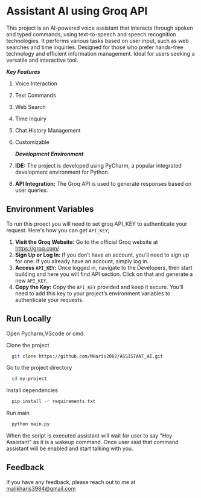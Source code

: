 
# Assistant AI using Groq API

This project is an AI-powered voice assistant that interacts through spoken and typed commands, using text-to-speech and speech recognition technologies. It performs various tasks based on user input, such as web searches and time inquiries. Designed for those who prefer hands-free technology and efficient information management. Ideal for users seeking a versatile and interactive tool.

***Key Features***
1. Voice Interaction
2. Text Commands
3. Web Search
4. Time Inquiry
5. Chat History Management
6. Customizable

    ***Development Environment***
1. **IDE:** The project is developed using PyCharm, a popular integrated development environment for Python.
2. **API Integration:** The Groq API is used to generate responses based on user queries.


## Environment Variables

To run this proect you will need to set groq API_KEY to authenticate your request. Here's how you can get `API_KEY`;

1. **Visit the Groq Website:** Go to the official Groq website at https://groq.com/
2. **Sign Up or Log In:** If you don’t have an account, you’ll need to sign up for one. If you already have an account, simply log in.
3. **Access `API_KEY`:** Once logged in, navigate to the Developers, then start building and here you will find API section. Click on that and generate a new `API_KEY`.
4. **Copy the Key:** Copy the `API_KEY` provided and keep it secure. You’ll need to add this key to your project’s environment variables to authenticate your requests.



## Run Locally

Open Pycharm,VScode or cmd.

Clone the project

```bash
  git clone https://github.com/MHaris2002/ASSISTANT_AI.git
```

Go to the project directory

```bash
  cd my-project
```

Install dependencies

```bash
  pip install -r requirements.txt
```

Run main 

```bash
  python main.py
```
When the script is executed assistant will wait for user to say "Hey Assistant" as it is a wakeup command. Once user said that command assistant will be enabled and start talking with you.

## Feedback

If you have any feedback, please reach out to me at malikharis3984@gmail.com

